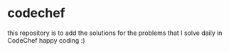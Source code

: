 # codechef
this repository is to add the solutions for the problems that I solve daily in CodeChef
happy coding :)
